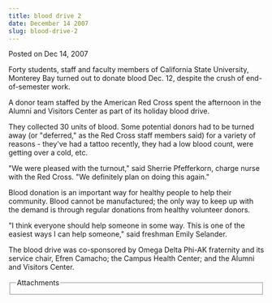 ```yaml
---
title: blood drive 2
date: December 14 2007
slug: blood-drive-2
---
```


 
<span class="date">Posted on Dec 14, 2007 </span>
<p>
  Forty students, staff and faculty members of California State University,
  Monterey Bay turned out to donate blood Dec. 12, despite the crush of
  end-of-semester work.
</p>
<p>
  A donor team staffed by the American Red Cross spent the afternoon in the
  Alumni and Visitors Center as part of its holiday blood drive.
</p>
<p>
  They collected 30 units of blood. Some potential donors had to be turned away
  (or &quot;deferred,&quot; as the Red Cross staff members said) for a variety
  of reasons - they&apos;ve had a tattoo recently, they had a low blood count,
  were getting over a cold, etc.
</p>
<p>
  &quot;We were pleased with the turnout,&quot; said Sherrie Pfefferkorn, charge
  nurse with the Red Cross. &quot;We definitely plan on doing this again.&quot;
</p>
<p>
  Blood donation is an important way for healthy people to help their community.
  Blood cannot be manufactured; the only way to keep up with the demand is
  through regular donations from healthy volunteer donors.
</p>
<p>
  &quot;I think everyone should help someone in some way. This is one of the
  easiest ways I can help someone,&quot; said freshman Emily Selander.
</p>
<p>
  The blood drive was co-sponsored by Omega Delta Phi-AK fraternity and its
  service chair, Efren Camacho; the Campus Health Center; and the Alumni and
  Visitors Center.
</p>
<fieldset class="fieldgroup group-attachments">
  <legend>Attachments</legend>
  <div class="field field-type-emvideo field-field-attach-video">
    <div class="field-items">
      <div class="field-item odd">
        <div class="emvideo emvideo-video emvideo-" />
      </div>
    </div>
  </div>
</fieldset>
 
